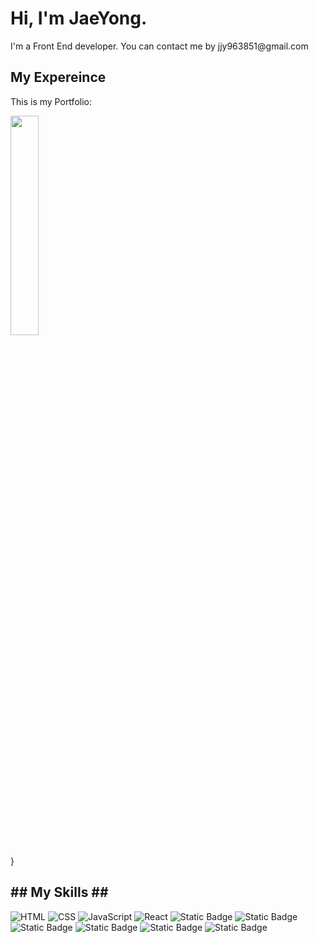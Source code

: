 


<div>
    


<h1 style={color="#004e98"}> Hi, I'm JaeYong.  </h1>
I'm a Front End developer.
You can contact me by jjy963851@gmail.com 

<h2> My Expereince </h2>





This is my Portfolio:

<img src="https://github.com/jjy963851/jjy963851/assets/35151515/a3c72323-03fc-4173-9bbb-0de0a63e8299.png" width="30%" />


}

<h2> ## My Skills ## </h2>
</div>


![HTML](https://img.shields.io/badge/-HTML-F05032?styles=for-thebadge&logo=html&logoColor=ffffff)
![CSS](https://img.shields.io/badge/-CSS-007ACC?style=for-the-badge&logo=css)
![JavaScript](https://img.shields.io/badge/-JavaScript-%23F7DF1C?style=for-the-badge)
![React](https://img.shields.io/badge/-React-222222?style=for-the-badge&logo=react)
![Static Badge](https://img.shields.io/badge/NextJS-violet)
![Static Badge](https://img.shields.io/badge/React_Native-blue)
![Static Badge](https://img.shields.io/badge/Tailwind_CSS-%20skyblue)
![Static Badge](https://img.shields.io/badge/Redux-%20navy)
![Static Badge](https://img.shields.io/badge/Recoil-%20yellow)
![Static Badge](https://img.shields.io/badge/FireBase-%20orange)






